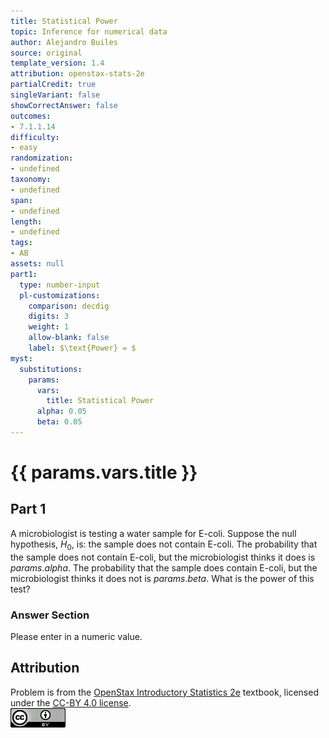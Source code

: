 ```yaml
---
title: Statistical Power
topic: Inference for numerical data
author: Alejandro Builes
source: original
template_version: 1.4
attribution: openstax-stats-2e
partialCredit: true
singleVariant: false
showCorrectAnswer: false
outcomes:
- 7.1.1.14
difficulty:
- easy
randomization:
- undefined
taxonomy:
- undefined
span:
- undefined
length:
- undefined
tags:
- AB
assets: null
part1:
  type: number-input
  pl-customizations:
    comparison: decdig
    digits: 3
    weight: 1
    allow-blank: false
    label: $\text{Power} = $
myst:
  substitutions:
    params:
      vars:
        title: Statistical Power
      alpha: 0.05
      beta: 0.05
---
```

# {{ params.vars.title }}

## Part 1

A microbiologist is testing a water sample for E-coli. Suppose the null hypothesis, $H_0$, is: the sample does not contain E-coli. The probability that the sample does not contain E-coli, but the microbiologist thinks it does is ${{ params.alpha }}$. The probability that the sample does contain E-coli, but the microbiologist thinks it does not is ${{ params.beta }}$. What is the power of this test?

### Answer Section

Please enter in a numeric value.

## Attribution

Problem is from the [OpenStax Introductory Statistics 2e](https://openstax.org/books/introductory-statistics-2e) textbook, licensed under the [CC-BY 4.0 license](https://creativecommons.org/licenses/by/4.0/).<br>![Image representing the Creative Commons 4.0 BY license.](https://raw.githubusercontent.com/firasm/bits/master/by.png)